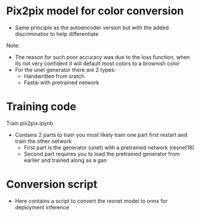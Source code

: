 # Pix2pix model for color conversion
- Same principle as the autoencoder version but with the added discriminatior to help differentiate

Note:
- The reason for such poor accuracy was due to the loss function, when its not very confident it will default most colors to a brownish color
- For the unet generator there are 2 types:
    - Handwritten from sratch
    - Fastai with pretrained network

# Training code
Train pix2pix.ipynb
- Contains 2 parts to train you most likely train one part first restart and train the other network
    - First part is the generator (unet) with a pretrained network (resnet18)
    - Second part requires you to load the pretrained generator from earlier and trained along as a gan

# Conversion script
- Here contains a script to convert the resnet model to onnx for deployment inference